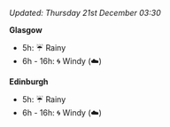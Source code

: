 *Updated: Thursday 21st December 03:30*

**Glasgow**

* 5h: :umbrella: Rainy
* 6h - 16h: :cyclone: Windy (:cloud:)

**Edinburgh**

* 5h: :umbrella: Rainy
* 6h - 16h: :cyclone: Windy (:cloud:)
